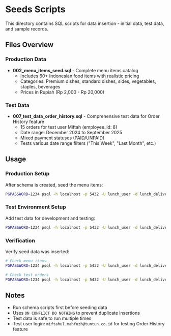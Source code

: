 # Seeds Scripts

This directory contains SQL scripts for data insertion - initial data, test data, and sample records.

## Files Overview

### Production Data
- **002_menu_items_seed.sql** - Complete menu items catalog
  - Includes 60+ Indonesian food items with realistic pricing
  - Categories: Premium dishes, standard dishes, sides, vegetables, staples, beverages
  - Prices in Rupiah (Rp 2,000 - Rp 20,000)

### Test Data
- **007_test_data_order_history.sql** - Comprehensive test data for Order History feature
  - 15 orders for test user Miftah (employee_id: 8)
  - Date range: December 2024 to September 2025
  - Mixed payment statuses (PAID/UNPAID)
  - Tests various date range filters ("This Week", "Last Month", etc.)

## Usage

### Production Setup
After schema is created, seed the menu items:
```bash
PGPASSWORD=1234 psql -h localhost -p 5432 -U lunch_user -d lunch_delivery -f seeds/001_menu_items_seed.sql
```

### Test Environment Setup
Add test data for development and testing:
```bash
PGPASSWORD=1234 psql -h localhost -p 5432 -U lunch_user -d lunch_delivery -f seeds/002_test_data_order_history.sql
```

### Verification
Verify seed data was inserted:
```bash
# Check menu items
PGPASSWORD=1234 psql -h localhost -p 5432 -U lunch_user -d lunch_delivery -c "SELECT COUNT(*) FROM menu_items;"

# Check test orders
PGPASSWORD=1234 psql -h localhost -p 5432 -U lunch_user -d lunch_delivery -c "SELECT COUNT(*) FROM individual_orders WHERE employee_id = 8;"
```

## Notes
- Run schema scripts first before seeding data
- Uses `ON CONFLICT DO NOTHING` to prevent duplicate insertions
- Test data is safe to run multiple times
- Test user login: `miftahul.mahfuzh@tuntun.co.id` for testing Order History feature
